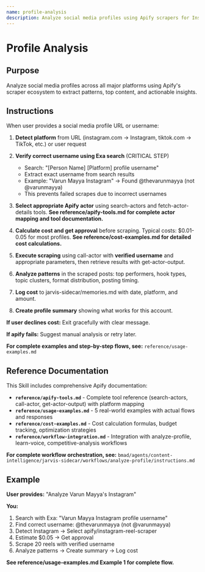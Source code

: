 ```yaml
---
name: profile-analysis
description: Analyze social media profiles using Apify scrapers for Instagram, TikTok, Twitter, LinkedIn, or YouTube. Extract posts, engagement, patterns (hooks, topics, formats, timing). Use when user provides profile URLs or asks to analyze accounts, profiles, or channels.
---
```


# Profile Analysis

## Purpose

Analyze social media profiles across all major platforms using Apify's scraper ecosystem to extract patterns, top content, and actionable insights.

## Instructions

When user provides a social media profile URL or username:

1. **Detect platform** from URL (instagram.com → Instagram, tiktok.com → TikTok, etc.) or user request

2. **Verify correct username using Exa search** (CRITICAL STEP)
   - Search: "[Person Name] [Platform] profile username"
   - Extract exact username from search results
   - Example: "Varun Mayya Instagram" → Found @thevarunmayya (not @varunmayya)
   - This prevents failed scrapes due to incorrect usernames

3. **Select appropriate Apify actor** using search-actors and fetch-actor-details tools. **See reference/apify-tools.md for complete actor mapping and tool documentation.**

4. **Calculate cost and get approval** before scraping. Typical costs: $0.01-0.05 for most profiles. **See reference/cost-examples.md for detailed cost calculations.**

5. **Execute scraping** using call-actor with **verified username** and appropriate parameters, then retrieve results with get-actor-output.

6. **Analyze patterns** in the scraped posts: top performers, hook types, topic clusters, format distribution, posting timing.

7. **Log cost** to jarvis-sidecar/memories.md with date, platform, and amount.

8. **Create profile summary** showing what works for this account.

**If user declines cost:** Exit gracefully with clear message.

**If apify fails:** Suggest manual analysis or retry later.

**For complete examples and step-by-step flows, see:** `reference/usage-examples.md`

## Reference Documentation

This Skill includes comprehensive Apify documentation:

- **`reference/apify-tools.md`** - Complete tool reference (search-actors, call-actor, get-actor-output) with platform mapping
- **`reference/usage-examples.md`** - 5 real-world examples with actual flows and responses
- **`reference/cost-examples.md`** - Cost calculation formulas, budget tracking, optimization strategies
- **`reference/workflow-integration.md`** - Integration with analyze-profile, learn-voice, competitive-analysis workflows

**For complete workflow orchestration, see:**
`bmad/agents/content-intelligence/jarvis-sidecar/workflows/analyze-profile/instructions.md`

## Example

**User provides:** "Analyze Varun Mayya's Instagram"

**You:**
1. Search with Exa: "Varun Mayya Instagram profile username"
2. Find correct username: @thevarunmayya (not @varunmayya)
3. Detect Instagram → Select apify/instagram-reel-scraper
4. Estimate $0.05 → Get approval
5. Scrape 20 reels with verified username
6. Analyze patterns → Create summary → Log cost

**See reference/usage-examples.md Example 1 for complete flow.**
